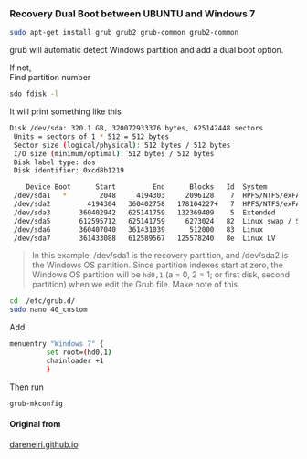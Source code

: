 ### Recovery Dual Boot between UBUNTU and Windows 7

```sh
sudo apt-get install grub grub2 grub-common grub2-common
```
grub will automatic detect Windows partition and add a dual boot option.   
   
If not,   
Find partition number

```sh
sdo fdisk -l
```
It will print something like this

```sh
Disk /dev/sda: 320.1 GB, 320072933376 bytes, 625142448 sectors
 Units = sectors of 1 * 512 = 512 bytes
 Sector size (logical/physical): 512 bytes / 512 bytes
 I/O size (minimum/optimal): 512 bytes / 512 bytes
 Disk label type: dos
 Disk identifier: 0xcd8b1219

    Device Boot      Start         End      Blocks   Id  System
 /dev/sda1   *        2048     4194303     2096128    7  HPFS/NTFS/exFAT
 /dev/sda2         4194304   360402758   178104227+   7  HPFS/NTFS/exFAT
 /dev/sda3       360402942   625141759   132369409    5  Extended
 /dev/sda5       612595712   625141759     6273024   82  Linux swap / Solaris
 /dev/sda6       360407040   361431039      512000   83  Linux
 /dev/sda7       361433088   612589567   125578240   8e  Linux LV
```
> In this example, /dev/sda1 is the recovery partition, and /dev/sda2 is the Windows OS partition. Since partition indexes start at zero, the Windows OS partition will be `hd0,1` (a = 0, 2 = 1; or first disk, second partition) when we edit the Grub file. Make note of this.

```sh
cd  /etc/grub.d/
sudo nano 40_custom
```

Add

```sh
menuentry "Windows 7" {
         set root=(hd0,1)
         chainloader +1
         }
```

Then run
```sh
grub-mkconfig
```

#### Original from
[dareneiri.github.io](http://dareneiri.github.io/Configuring-Grub-2-on-CentOS-7/)
